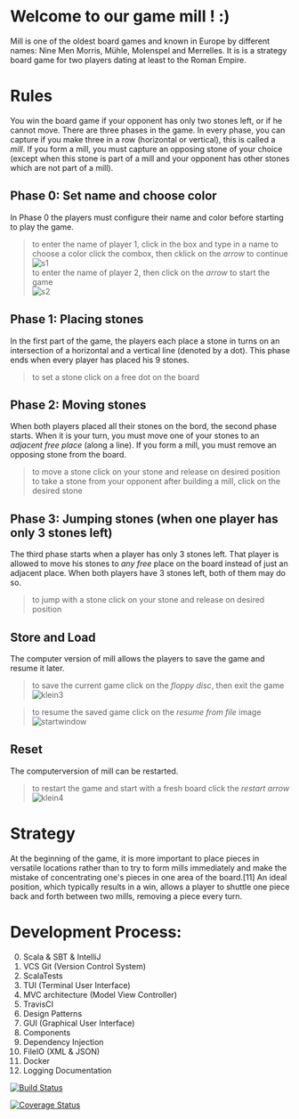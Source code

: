 # Welcome to our game **mill** ! :)

Mill is one of the oldest board games and known in Europe by different names: Nine Men Morris, Mühle, Molenspel and Merrelles. It is is a strategy board game for two players dating at least to the Roman Empire.
 
# Rules

You win the board game if your opponent has only two stones left, or if he cannot move. There are three phases in the game. In every phase, you can capture if you make three in a row (horizontal or vertical), this is called a *mill*. If you form a mill, you must capture an opposing stone of your choice (except when this stone is part of a mill and your opponent has other stones which are not part of a mill).

## Phase 0: Set name and choose color
In Phase 0 the players must configure their name and color before starting to play the game.
 > to enter the name of player 1, click in the box and type in a name 
 > to choose a color click the combox, then cklick on the *arrow* to continue 
 ![s1](https://user-images.githubusercontent.com/81410821/123514302-9945f480-d692-11eb-8ff4-29d45b7af1f0.png)
 \
 > to enter the name of player 2, then click on the *arrow* to start the game
 \
 ![s2](https://user-images.githubusercontent.com/81410821/123514315-aebb1e80-d692-11eb-938b-8367a251592b.png)

## Phase 1: Placing stones 
In the first part of the game, the players each place a stone in turns on an intersection of a horizontal and a vertical line (denoted by a dot). This phase ends when every player has placed his 9 stones.
  > to set a stone click on a free dot on the board

## Phase 2: Moving stones 
When both players placed all their stones on the bord, the second phase starts. When it is your turn, you must move one of your stones to an *adjacent free place* (along a line). If you form a mill, you must remove an opposing stone from the board.
  > to move a stone click on your stone and release on desired position\
  > to take a stone from your opponent after building a mill, click on the desired stone

## Phase 3: Jumping stones (when one player has only 3 stones left)
The third phase starts when a player has only 3 stones left. That player is allowed to move his stones to *any free* place on the board instead of just an adjacent place. When both players have 3 stones left, both of them may do so. 
  > to jump with a stone click on your stone and release on desired position


## Store and Load
The computer version of mill allows the players to save the game and resume it later.
> to save the current game click on the *floppy disc*, then exit the game
 ![klein3](https://user-images.githubusercontent.com/81410821/123514093-3acc4680-d691-11eb-8172-e25864e8dc10.png)


> to resume the saved game click on the *resume from file* image
\
![startwindow](https://user-images.githubusercontent.com/81410821/123513993-8e8a6000-d690-11eb-8d39-96c206514928.png)


## Reset
The computerversion of mill can be restarted.
 > to restart the game and start with a fresh board click the *restart arrow*
 \
 ![klein4](https://user-images.githubusercontent.com/81410821/123514773-d7dcae80-d694-11eb-9941-093049726d12.png)

# Strategy
At the beginning of the game, it is more important to place pieces in versatile locations rather than to try to form mills immediately and make the mistake of concentrating one's pieces in one area of the board.[11] An ideal position, which typically results in a win, allows a player to shuttle one piece back and forth between two mills, removing a piece every turn. 

 
# Development Process:
0.  Scala & SBT & IntelliJ
1.  VCS Git (Version Control System)
2.  ScalaTests
3.  TUI (Terminal User Interface)
4.  MVC architecture (Model View Controller)
5.  TravisCI
6.  Design Patterns
7.  GUI (Graphical User Interface)
8.  Components
9.  Dependency Injection
10. FileIO (XML & JSON)
11. Docker
12. Logging Documentation


[![Build Status](https://www.travis-ci.com/ginakokoska/MILL100001.svg?branch=Pattern)](https://www.travis-ci.com/ginakokoska/MILL100001)

[![Coverage Status](https://coveralls.io/repos/github/ginakokoska/MILL100001/badge.svg?branch=Pattern)](https://coveralls.io/github/ginakokoska/MILL100001?branch=Pattern)


